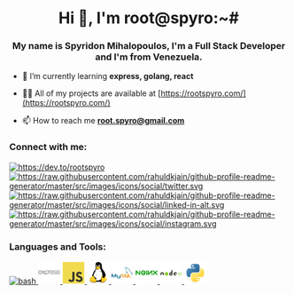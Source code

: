 <h1 align="center">Hi 👋, I'm root@spyro:~#</h1>
<h3 align="center">My name is Spyridon Mihalopoulos, I'm a Full Stack Developer and I'm from Venezuela.</h3>

- 🌱 I’m currently learning **express, golang, react**

- 👨‍💻 All of my projects are available at [https://rootspyro.com/](https://rootspyro.com/)

- 📫 How to reach me **root.spyro@gmail.com**

<h3 align="left">Connect with me:</h3>
<p align="left">
<a href="https://dev.to/rootspyro" target="blank"><img align="center" src="https://cdn.jsdelivr.net/npm/simple-icons@3.0.1/icons/dev-dot-to.svg" alt="https://dev.to/rootspyro" height="30" width="40" /></a>
<a href="https://twitter.com/https://raw.githubusercontent.com/rahuldkjain/github-profile-readme-generator/master/src/images/icons/social/twitter.svg" target="blank"><img align="center" src="https://raw.githubusercontent.com/rahuldkjain/github-profile-readme-generator/master/src/images/icons/Social/twitter.svg" alt="https://raw.githubusercontent.com/rahuldkjain/github-profile-readme-generator/master/src/images/icons/social/twitter.svg" height="30" width="40" /></a>
<a href="https://linkedin.com/in/https://raw.githubusercontent.com/rahuldkjain/github-profile-readme-generator/master/src/images/icons/social/linked-in-alt.svg" target="blank"><img align="center" src="https://raw.githubusercontent.com/rahuldkjain/github-profile-readme-generator/master/src/images/icons/Social/linked-in-alt.svg" alt="https://raw.githubusercontent.com/rahuldkjain/github-profile-readme-generator/master/src/images/icons/social/linked-in-alt.svg" height="30" width="40" /></a>
<a href="https://instagram.com/https://raw.githubusercontent.com/rahuldkjain/github-profile-readme-generator/master/src/images/icons/social/instagram.svg" target="blank"><img align="center" src="https://raw.githubusercontent.com/rahuldkjain/github-profile-readme-generator/master/src/images/icons/Social/instagram.svg" alt="https://raw.githubusercontent.com/rahuldkjain/github-profile-readme-generator/master/src/images/icons/social/instagram.svg" height="30" width="40" /></a>
</p>

<h3 align="left">Languages and Tools:</h3>
<p align="left"> <a href="https://www.gnu.org/software/bash/" target="_blank"> <img src="https://www.vectorlogo.zone/logos/gnu_bash/gnu_bash-icon.svg" alt="bash" width="40" height="40"/> </a> <a href="https://expressjs.com" target="_blank"> <img src="https://raw.githubusercontent.com/devicons/devicon/master/icons/express/express-original-wordmark.svg" alt="express" width="40" height="40"/> </a>  <a href="https://developer.mozilla.org/en-US/docs/Web/JavaScript" target="_blank"> <img src="https://raw.githubusercontent.com/devicons/devicon/master/icons/javascript/javascript-original.svg" alt="javascript" width="40" height="40"/> </a> <a href="https://www.linux.org/" target="_blank"> <img src="https://raw.githubusercontent.com/devicons/devicon/master/icons/linux/linux-original.svg" alt="linux" width="40" height="40"/> </a> <a href="https://www.mysql.com/" target="_blank"> <img src="https://raw.githubusercontent.com/devicons/devicon/master/icons/mysql/mysql-original-wordmark.svg" alt="mysql" width="40" height="40"/> </a> <a href="https://www.nginx.com" target="_blank"> <img src="https://raw.githubusercontent.com/devicons/devicon/master/icons/nginx/nginx-original.svg" alt="nginx" width="40" height="40"/> </a> <a href="https://nodejs.org" target="_blank"> <img src="https://raw.githubusercontent.com/devicons/devicon/master/icons/nodejs/nodejs-original-wordmark.svg" alt="nodejs" width="40" height="40"/> </a> <a href="https://www.python.org" target="_blank"> <img src="https://raw.githubusercontent.com/devicons/devicon/master/icons/python/python-original.svg" alt="python" width="40" height="40"/> </a> </p>





